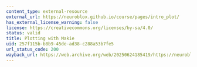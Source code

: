 ```yaml
---
content_type: external-resource
external_url: https://neuroblox.github.io/course/pages/intro_plot/
has_external_license_warning: false
license: https://creativecommons.org/licenses/by-sa/4.0/
status: valid
title: Plotting with Makie
uid: 257f115b-b8b9-45de-ad38-c288a53b7fe5
url_status_code: 200
wayback_url: https://web.archive.org/web/20250624185419/https://neuroblox.github.io/course/pages/intro_plot/
---
```


